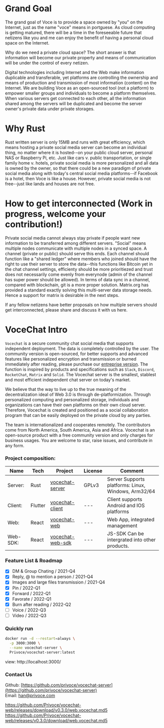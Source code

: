 # Grand Goal
The grand goal of Voce is to provide a space owned by "you" on the Internet, just as the name "voce" means in portguese. As cloud computing is getting matured, there will be a time in the foreseeable future that netizens like you and me can enjoy the benefit of having a personal cloud space on the Internet. 

Why do we need a private cloud space? The short answer is that information will become our private property and means of communication will be under the control of every netizen. 

Digital technologies including Internet and the Web make information duplicable and transferable, yet platforms are controlling the ownership and means of production and transmission of most information (content) on the Internet. We are building Voce as an open-sourced tool (not a platform) to empower smaller groups and individuals to become a platform themselves. When various servers get connected to each other, all the information shared among the servers will be duplicated and become the server owner's private data under private storages. 


# Why Rust
Rust written server is only 15MB and runs with great efficiency, which means hosting a private social media server can become an individual thing, no matter where it is hosted--on your public cloud server, personal NAS or Raspberry Pi, etc. Just like cars v. public transportation, or single family home v. hotels, private social media is more personalized and all data is owned by the owner, so that there could be a new paradigm of private social media along with today's central social media platforms--if Facebook is a hotel, then Voce is like a house. However, private social media is not free--just like lands and houses are not free.

# How to get interconnected (Work in progress, welcome your contribution!)
Private social media cannot always stay private if people want new information to be transferred among different servers. "Social" means multiple nodes communicate with multiple nodes in a synced space. A channel (private or public) should serve this ends. Each channel should function like a "shared ledger" where members who joined should have the right to use their server to store the data--this functions like Bitcoin yet in the chat channel settings, efficienty should be more prioritiezed and trust does not necessarily come evenly from everynode (admin of the channel has super power should be allowed). In terms of data sync in a channel, compared with blockchain, git is a more proper solution. Matrix.org has provided a standard exactly solving this multi-server data storage needs. Hence a support for matrix is desirable in the next steps. 

If any fellow netizens have better proposals on how multiple servers should get interconnected, please share and discuss it with us here.


# VoceChat Intro
`Vocechat` is a secure community chat social media that supports independent deployment.
The data is completely controlled by the user.
The community version is open-sourced, for better supports and advanced features like personalized encryption and transmission or burned immediately after reading, please purchase our [entreprise version](https://voce.chat/).
The function is inspired by products and specifications such as `Slack`, `Discord`, `RocketChat`, `Matrix` and `Solid`.
The Vocechat server is the smallest, stablest and most efficient independent chat server on today's market.

We believe that the way to live up to the true meaning of the decentralization ideal of Web 3.0 is through de-platformization.
Through personalized computing and personalized storage, individuals and organizations can have their own platforms on their own cloud server.
Therefore, Vocechat is created and positioned as a social collaboration program that can be easily deployed on the private cloud by any parties.

The team is internationalized and cooperates remotely.
The contributors come from North America, South America, Asia and Africa.
Vocechat is an open-source product with a free community version and only charges for business usages. You are welcome to star, raise issues, and contribute in any form.

### Project composition:
| Name     | Tech    | Project                                                         | License | Comment                                             |
|----------|---------|-----------------------------------------------------------------|---------|-----------------------------------------------------|
| Server:  | Rust    | [vocechat-server](https://github.com/privoce/voce-server)   | GPLv3     | Server Supports platforms: Linux, Windows, Arm32/64 |
| Client:  | Flutter | [vocechat-client](https://github.com/privoce/voce-client)   | ---     | Client supports Android and IOS platforms           |
| Web:     | React   | [vocechat-web](https://github.com/privoce/vocechat-web)         | ---     | Web App, integrated management                      |
| Web-SDK: | React   | [vocechat-web-sdk](https://github.com/privoce/vocechat-web-sdk) | ---     | JS-SDK Can be intergrated into other products.      |

### Feature List & Roadmap
- [x] DM & Group Chating / 2021-Q4
- [x] Reply, @ to mention a person / 2021-Q4
- [x] Images and large files transmission / 2021-Q4
- [x] Pin / 2022-Q1
- [x] Forward / 2022-Q1
- [x] Favorate / 2022-Q1
- [x] Burn after reading / 2022-Q2
- [ ] Voice / 2022-Q3
- [ ] Video / 2022-Q3

### Quickly run
```bash
docker run -d --restart=always \
  -p 3000:3000 \
  --name vocechat-server \
  Privoce/vocechat-server:latest
```
view: http://localhost:3000/



### Contact Us
Github: [https://github.com/privoce/vocechat-server](https://github.com/privoce/vocechat-server)  
Email: [han@privoce.com](han@privoce.com)


https://github.com/Privoce/vocechat-web/releases/download/v0.3.0/web.vocechat.md5
https://github.com/Privoce/vocechat-web/releases/v0.3.0/download/web.vocechat.md5
